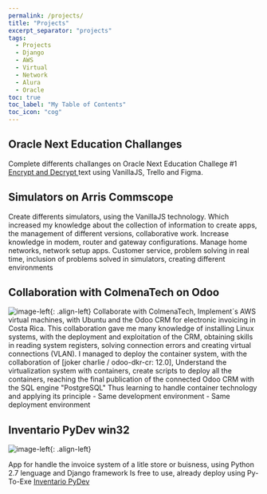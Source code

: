 ```yaml
---
permalink: /projects/
title: "Projects"
excerpt_separator: "projects"
tags:
  - Projects
  - Django
  - AWS
  - Virtual
  - Network
  - Alura
  - Oracle
toc: true
toc_label: "My Table of Contents"
toc_icon: "cog"
---
```


## Oracle Next Education Challanges

Complete differents challanges on Oracle Next Education
Challege #1  [Encrypt and Decrypt ](https://bash20cu.github.io/ONE-Alura-Challange1/) text using VanillaJS,
  Trello and Figma.


## Simulators on Arris Commscope

Create differents simulators, using the VanillaJS technology.
  Which increased my knowledge about the collection of information to create apps,
  the management of different versions, collaborative work.
Increase knowledge in modem, router and gateway configurations.
  Manage home networks, network setup apps.
Customer service, problem solving in real time, inclusion of problems solved in simulators,
  creating different environments

## Collaboration with ColmenaTech on Odoo

![image-left]({{"/assets/images/ColmenaTech.jpg"|absolute_url}}){: .align-left}
Collaborate with ColmenaTech, Implement´s AWS virtual machines, with Ubuntu
   and the Odoo CRM for electronic invoicing in Costa Rica.
This collaboration gave me many knowledge of installing Linux systems,
  with the deployment and exploitation of the CRM, obtaining skills in reading system registers,
  solving connection errors and creating virtual connections (VLAN).
I managed to deploy the container system, with the collaboration of [joker charlie / odoo-dkr-cr: 12.0],
  Understand the virtualization system with containers, create  scripts to deploy all the containers,
  reaching the final publication of the connected Odoo CRM with the SQL engine "PostgreSQL"
Thus learning to handle container technology and applying its principle - Same development environment - Same deployment environment

## Inventario PyDev win32

![image-left]({{"/assets/images/Inventario-PyDev2.jpg"|absolute_url}}){: .align-left}

App for handle the invoice system of a litle store or buisness,
  using Python 2.7 lenguage and  Django framework
  Is free to use, already deploy using Py-To-Exe
  [Inventario PyDev](https://github.com/bash20cu/inventario_py_dev_0.5)
